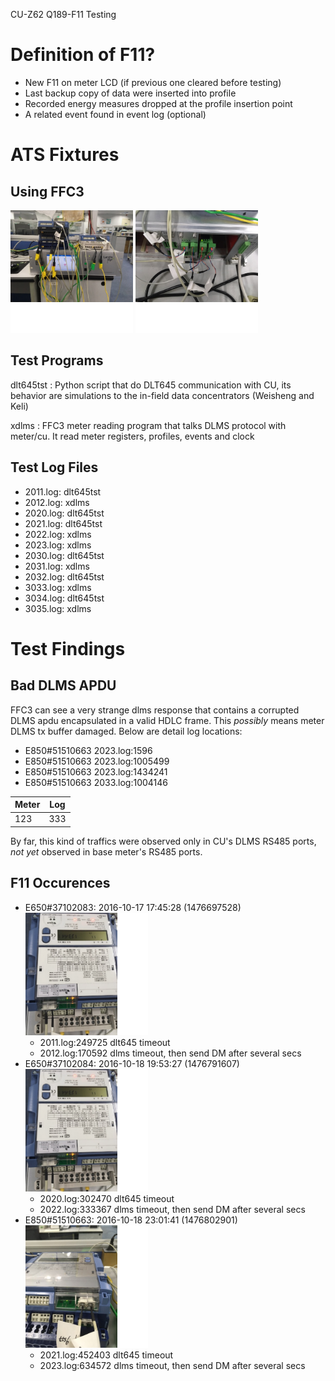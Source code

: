 
CU-Z62 Q189-F11 Testing

# Definition of F11?

- New F11 on meter LCD (if previous one cleared before testing)
- Last backup copy of data were inserted into profile
- Recorded energy measures dropped at the profile insertion point
- A related event found in event log (optional)

# ATS Fixtures

## Using FFC3

![ATS-Front](/q189-ats-front.png)
![ATS-Back](/q189-ats-back.png)

## Test Programs 

dlt645tst
: Python script that do DLT645 communication with CU, its behavior
are simulations to the in-field data concentrators (Weisheng and Keli)

xdlms
: FFC3 meter reading program that talks DLMS protocol with meter/cu. It
read meter registers, profiles, events and clock

## Test Log Files

- 2011.log: dlt645tst
- 2012.log: xdlms
- 2020.log: dlt645tst
- 2021.log: dlt645tst
- 2022.log: xdlms
- 2023.log: xdlms
- 2030.log: dlt645tst
- 2031.log: xdlms
- 2032.log: dlt645tst
- 3033.log: xdlms
- 3034.log: dlt645tst
- 3035.log: xdlms

# Test Findings
## Bad DLMS APDU

FFC3 can see a very strange dlms response that contains
a corrupted DLMS apdu encapsulated in a valid HDLC frame.
This *possibly* means meter DLMS tx buffer damaged. Below
are detail log locations:

- E850#51510663 2023.log:1596
- E850#51510663 2023.log:1005499
- E850#51510663 2023.log:1434241
- E850#51510663 2033.log:1004146

| Meter | Log |
|-------|-----|
|123    | 333 |


By far, this kind of traffics were observed only in CU's 
DLMS RS485 ports, *not yet* observed in base meter's RS485
ports.

## F11 Occurences

- E650#37102083: 2016-10-17 17:45:28 (1476697528) ![setup-1](/setup-1.png)
    - 2011.log:249725 dlt645 timeout
    - 2012.log:170592 dlms timeout, then send DM after several secs
- E650#37102084: 2016-10-18 19:53:27 (1476791607) ![setup-1](/setup-1.png)
    - 2020.log:302470 dlt645 timeout
    - 2022.log:333367 dlms timeout, then send DM after several secs
- E850#51510663: 2016-10-18 23:01:41 (1476802901) ![setup-2](/setup-2.png)
    - 2021.log:452403 dlt645 timeout
    - 2023.log:634572 dlms timeout, then send DM after several secs


